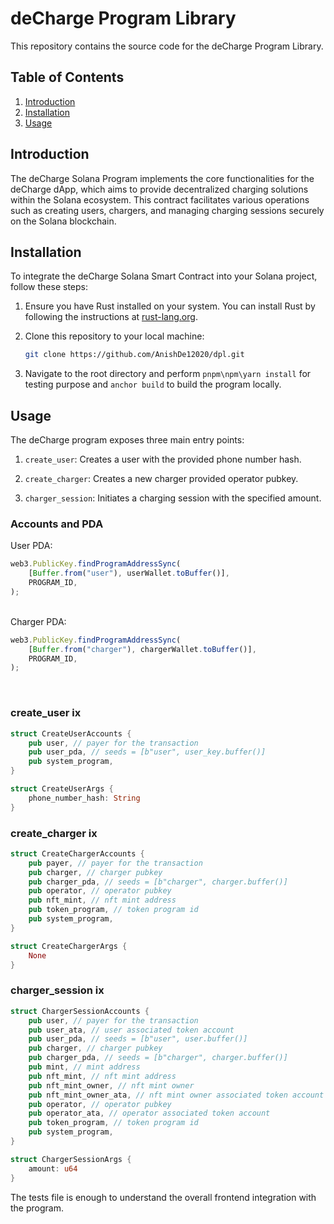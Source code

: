 # deCharge Program Library

This repository contains the source code for the deCharge Program Library.

## Table of Contents

1. [Introduction](#introduction)
2. [Installation](#installation)
3. [Usage](#usage)

## Introduction

The deCharge Solana Program implements the core functionalities for the deCharge dApp, which aims to provide decentralized charging solutions within the Solana ecosystem. This contract facilitates various operations such as creating users, chargers, and managing charging sessions securely on the Solana blockchain.

## Installation

To integrate the deCharge Solana Smart Contract into your Solana project, follow these steps:

1. Ensure you have Rust installed on your system. You can install Rust by following the instructions at [rust-lang.org](https://www.rust-lang.org/tools/install).

2. Clone this repository to your local machine:

    ```bash
    git clone https://github.com/AnishDe12020/dpl.git
    ```

3. Navigate to the root directory and perform `pnpm\npm\yarn install` for testing purpose and `anchor build` to build the program locally.

## Usage

The deCharge program exposes three main entry points:

1. `create_user`: Creates a user with the provided phone number hash.

2. `create_charger`: Creates a new charger provided operator pubkey.
3. `charger_session`: Initiates a charging session with the specified amount.

### Accounts and PDA
User PDA:
```js
web3.PublicKey.findProgramAddressSync(
    [Buffer.from("user"), userWallet.toBuffer()],
    PROGRAM_ID,
);
```

<br/>
Charger PDA:

```js
web3.PublicKey.findProgramAddressSync(
    [Buffer.from("charger"), chargerWallet.toBuffer()],
    PROGRAM_ID,
);
```
<br/>

### create_user ix
```rs
struct CreateUserAccounts {
    pub user, // payer for the transaction
    pub user_pda, // seeds = [b"user", user_key.buffer()]
    pub system_program,
}

struct CreateUserArgs {
    phone_number_hash: String
}
```

### create_charger ix
```rs
struct CreateChargerAccounts {
    pub payer, // payer for the transaction
    pub charger, // charger pubkey
    pub charger_pda, // seeds = [b"charger", charger.buffer()]
    pub operator, // operator pubkey
    pub nft_mint, // nft mint address
    pub token_program, // token program id
    pub system_program,
}

struct CreateChargerArgs {
    None
}
```

### charger_session ix
```rs
struct ChargerSessionAccounts {
    pub user, // payer for the transaction
    pub user_ata, // user associated token account
    pub user_pda, // seeds = [b"user", user.buffer()]
    pub charger, // charger pubkey
    pub charger_pda, // seeds = [b"charger", charger.buffer()]
    pub mint, // mint address
    pub nft_mint, // nft mint address
    pub nft_mint_owner, // nft mint owner
    pub nft_mint_owner_ata, // nft mint owner associated token account
    pub operator, // operator pubkey
    pub operator_ata, // operator associated token account
    pub token_program, // token program id
    pub system_program,
}

struct ChargerSessionArgs {
    amount: u64
}
```

The tests file is enough to understand the overall frontend integration with the program.